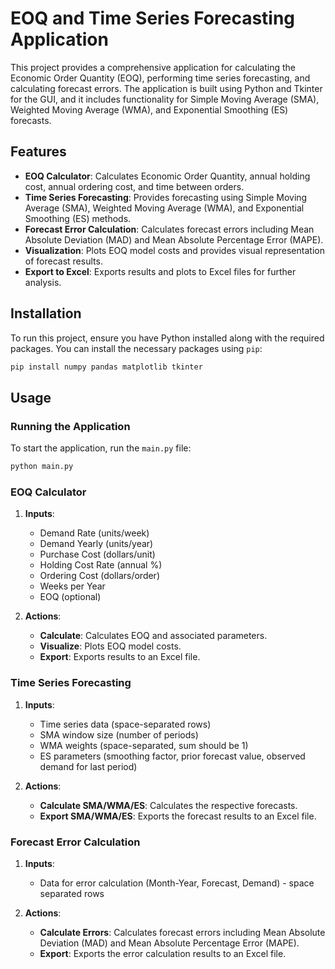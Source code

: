 
# EOQ and Time Series Forecasting Application

This project provides a comprehensive application for calculating the Economic Order Quantity (EOQ), performing time series forecasting, and calculating forecast errors. The application is built using Python and Tkinter for the GUI, and it includes functionality for Simple Moving Average (SMA), Weighted Moving Average (WMA), and Exponential Smoothing (ES) forecasts.

## Features

- **EOQ Calculator**: Calculates Economic Order Quantity, annual holding cost, annual ordering cost, and time between orders.
- **Time Series Forecasting**: Provides forecasting using Simple Moving Average (SMA), Weighted Moving Average (WMA), and Exponential Smoothing (ES) methods.
- **Forecast Error Calculation**: Calculates forecast errors including Mean Absolute Deviation (MAD) and Mean Absolute Percentage Error (MAPE).
- **Visualization**: Plots EOQ model costs and provides visual representation of forecast results.
- **Export to Excel**: Exports results and plots to Excel files for further analysis.

## Installation

To run this project, ensure you have Python installed along with the required packages. You can install the necessary packages using `pip`:

```bash
pip install numpy pandas matplotlib tkinter
```

## Usage

### Running the Application

To start the application, run the `main.py` file:

```bash
python main.py
```

### EOQ Calculator

1. **Inputs**:
   - Demand Rate (units/week)
   - Demand Yearly (units/year)
   - Purchase Cost (dollars/unit)
   - Holding Cost Rate (annual %)
   - Ordering Cost (dollars/order)
   - Weeks per Year
   - EOQ (optional)

2. **Actions**:
   - **Calculate**: Calculates EOQ and associated parameters.
   - **Visualize**: Plots EOQ model costs.
   - **Export**: Exports results to an Excel file.

### Time Series Forecasting

1. **Inputs**:
   - Time series data (space-separated rows)
   - SMA window size (number of periods)
   - WMA weights (space-separated, sum should be 1)
   - ES parameters (smoothing factor, prior forecast value, observed demand for last period)

2. **Actions**:
   - **Calculate SMA/WMA/ES**: Calculates the respective forecasts.
   - **Export SMA/WMA/ES**: Exports the forecast results to an Excel file.

### Forecast Error Calculation

1. **Inputs**:
   - Data for error calculation (Month-Year, Forecast, Demand) - space separated rows

2. **Actions**:
   - **Calculate Errors**: Calculates forecast errors including Mean Absolute Deviation (MAD) and Mean Absolute Percentage Error (MAPE).
   - **Export**: Exports the error calculation results to an Excel file.
